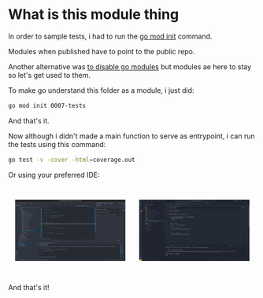 # What is this module thing

In order to sample tests, i had to run the
[go mod init](https://go.dev/ref/mod#go-mod-init) command.

Modules when published have to point to the public repo.

Another alternative was
[to disable go modules](https://github.com/google/oss-fuzz/issues/2878) but
modules ae here to stay so let's get used to them.

To make go understand this folder as a module, i just did:

```bash
go mod init 0007-tests
```

And that's it.

Now although i didn't made a main function to serve as entrypoint, i can run the
tests using this command:

```bash
go test -v -cover -html=coverage.out
```

Or using your preferred IDE:

<div style="display:flex;">
<div style="margin:1em;">

![golang-intellij](golang-intellij.png)

</div>
<div style="margin:1em;">

![golang-vscode](golang-vscode.png)

</div>
</div>

And that's it!
